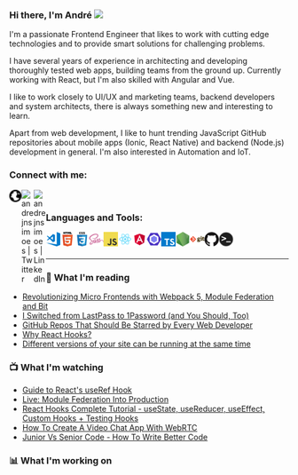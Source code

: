 ### Hi there, I'm André  <img src="https://media.giphy.com/media/hvRJCLFzcasrR4ia7z/giphy.gif" width="25px">

I'm a passionate Frontend Engineer that likes to work with cutting edge technologies and to provide smart solutions for challenging problems.

I have several years of experience in architecting and developing thoroughly tested web apps, building teams from the ground up. Currently working with React, but I'm also skilled with Angular and Vue. 

I like to work closely to UI/UX and marketing teams, backend developers and system architects, there is always something new and interesting to learn. 

Apart from web development, I like to hunt trending JavaScript GitHub repositories about mobile apps (Ionic, React Native) and backend (Node.js) development in general. I'm also interested in Automation and IoT.


### Connect with me:

[<img align="left" alt="teklinks.andrejnsimoes.com" width="22px" src="https://raw.githubusercontent.com/iconic/open-iconic/master/svg/globe.svg" />][website]
[<img align="left" alt="andrejnsimoes | Twitter" width="22px" src="https://cdn.jsdelivr.net/npm/simple-icons@v3/icons/twitter.svg" />][twitter]
[<img align="left" alt="andrejnsimoes | LinkedIn" width="22px" src="https://cdn.jsdelivr.net/npm/simple-icons@v3/icons/linkedin.svg" />][linkedin]

<br />

### Languages and Tools:

<img align="left" alt="Visual Studio Code" width="26px" src="https://raw.githubusercontent.com/github/explore/80688e429a7d4ef2fca1e82350fe8e3517d3494d/topics/visual-studio-code/visual-studio-code.png" />
<img align="left" alt="HTML5" width="26px" src="https://raw.githubusercontent.com/github/explore/80688e429a7d4ef2fca1e82350fe8e3517d3494d/topics/html/html.png" />
<img align="left" alt="CSS3" width="26px" src="https://raw.githubusercontent.com/github/explore/80688e429a7d4ef2fca1e82350fe8e3517d3494d/topics/css/css.png" />
<img align="left" alt="Sass" width="26px" src="https://raw.githubusercontent.com/github/explore/80688e429a7d4ef2fca1e82350fe8e3517d3494d/topics/sass/sass.png" />
<img align="left" alt="JavaScript" width="26px" src="https://raw.githubusercontent.com/github/explore/80688e429a7d4ef2fca1e82350fe8e3517d3494d/topics/javascript/javascript.png" />
<img align="left" alt="React" width="26px" src="https://raw.githubusercontent.com/github/explore/80688e429a7d4ef2fca1e82350fe8e3517d3494d/topics/react/react.png" />
<img align="left" alt="Angular" width="26px" src="https://raw.githubusercontent.com/github/explore/80688e429a7d4ef2fca1e82350fe8e3517d3494d/topics/angular/angular.png" />
<img align="left" alt="eslint" width="26px" src="https://raw.githubusercontent.com/github/explore/80688e429a7d4ef2fca1e82350fe8e3517d3494d/topics/eslint/eslint.png" />
<img align="left" alt="typescript" width="26px" src="https://raw.githubusercontent.com/github/explore/80688e429a7d4ef2fca1e82350fe8e3517d3494d/topics/typescript/typescript.png" />
<img align="left" alt="Node.js" width="26px" src="https://raw.githubusercontent.com/github/explore/80688e429a7d4ef2fca1e82350fe8e3517d3494d/topics/nodejs/nodejs.png" />
<img align="left" alt="Git" width="26px" src="https://raw.githubusercontent.com/github/explore/80688e429a7d4ef2fca1e82350fe8e3517d3494d/topics/git/git.png" />
<img align="left" alt="GitHub" width="26px" src="https://raw.githubusercontent.com/github/explore/78df643247d429f6cc873026c0622819ad797942/topics/github/github.png" />
<img align="left" alt="Terminal" width="26px" src="https://raw.githubusercontent.com/github/explore/80688e429a7d4ef2fca1e82350fe8e3517d3494d/topics/terminal/terminal.png" />

<br />
<br />

---

### 📕 What I'm reading

<!-- BLOG-POST-LIST:START -->
- [Revolutionizing Micro Frontends with Webpack 5, Module Federation and Bit](https://teklinks.andrejnsimoes.com/2020/08/revolutionizing-micro-frontends-with.html)
- [I Switched from LastPass to 1Password (and You Should, Too)](https://teklinks.andrejnsimoes.com/2020/08/i-switched-from-lastpass-to-1password.html)
- [GitHub Repos That Should Be Starred by Every Web Developer](https://teklinks.andrejnsimoes.com/2020/08/github-repos-that-should-be-starred-by.html)
- [Why React Hooks?](https://teklinks.andrejnsimoes.com/2020/08/why-react-hooks.html)
- [Different versions of your site can be running at the same time](https://teklinks.andrejnsimoes.com/2020/08/different-versions-of-your-site-can-be.html)
<!-- BLOG-POST-LIST:END -->

### 📺 What I'm watching

<!-- YOUTUBE:START -->
- [Guide to React's useRef Hook](https://www.youtube.com/watch?v=ZGL9XiveFHs)
- [Live: Module Federation Into Production](https://www.youtube.com/watch?v=vtM0-uhYLxM)
- [React Hooks Complete Tutorial - useState, useReducer, useEffect, Custom Hooks + Testing Hooks](https://www.youtube.com/watch?v=lHffUCSgR9w)
- [How To Create A Video Chat App With WebRTC](https://www.youtube.com/watch?v=DvlyzDZDEq4)
- [Junior Vs Senior Code - How To Write Better Code](https://www.youtube.com/watch?v=g2nMKzhkvxw)
<!-- YOUTUBE:END -->

### 📊 What I'm working on
<!--START_SECTION:waka-->
<!--END_SECTION:waka-->

[website]: https://teklinks.andrejnsimoes.com
[twitter]: https://twitter.com/andrejnsimoes
[linkedin]: https://linkedin.com/in/andrejnsimoes